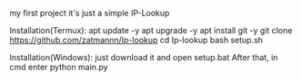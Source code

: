 my first project
it's just a simple IP-Lookup

Installation(Termux):
apt update -y
apt upgrade -y
apt install git -y
git clone https://github.com/zatmannn/Ip-lookup
cd Ip-lookup
bash setup.sh

Installation(Windows):
just download it and open setup.bat
Аfter that, in cmd enter python main.py
